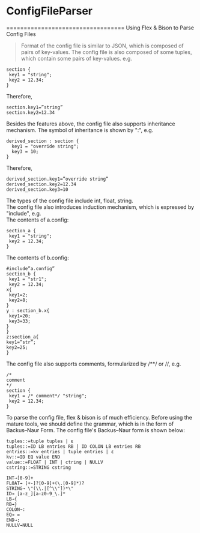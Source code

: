 # ConfigFileParser
==================================
Using Flex &amp; Bison to Parse Config Files 

> Format of the config file is similar to JSON, which is composed of pairs of key-values. The config file is also composed of some tuples, which contain some pairs of key-values. e.g.

```
section {
 key1 = "string";
 key2 = 12.34;
}
```
Therefore,
```
section.key1=”string”
section.key2=12.34
```
Besides the features above, the config file also supports inheritance mechanism. The symbol of inheritance is shown by ":", e.g.<br>
```
derived_section : section {
  key1 = "override string";
  key3 = 10;
}
```
Therefore,
```
derived_section.key1=”override string”
derived_section.key2=12.34
derived_section.key3=10
```
The types of the config file include int, float, string.<br>
The config file also introduces induction mechanism, which is expressed by "include", e.g.<br>
The contents of a.config:
```
section_a {
 key1 = "string";
 key2 = 12.34;
}
```
The contents of b.config:
```
#include”a.config”
section_b {
 key1 = "str1";
 key2 = 12.34;
x{
 key1=2;
 key2=8;
}
y : section_b.x{
 key1=20;
 key3=33;
}
}
z:section_a{
key1=”str”;
key2=25;
}
```
The config file also supports comments, formularized by /**/ or //, e.g.<br>
```
/*
comment
*/
section {
 key1 = /* comment*/ "string";
 key2 = 12.34;
}
```
To parse the config file, flex & bison is of much efficiency. Before using the mature tools, we should define the grammar, which is in the form of Backus–Naur Form. The config file's  Backus–Naur form is shown below:<br>
```
tuples::=tuple tuples | ε
tuples::=ID LB entries RB | ID COLON LB entries RB
entries::=kv entries | tuple entries | ε
kv::=ID EQ value END
value::=FLOAT | INT | ctring | NULLV
cstring::=STRING cstring

INT→[0-9]+
FLOAT→ [+-]?[0-9]+(\.[0-9]*)?
STRING→ \"(\\.|[^\\"])*\"
ID→ [a-z_][a-z0-9_\.]*
LB→{
RB→}
COLON→:
EQ→ =
END→;
NULLV→NULL

```
